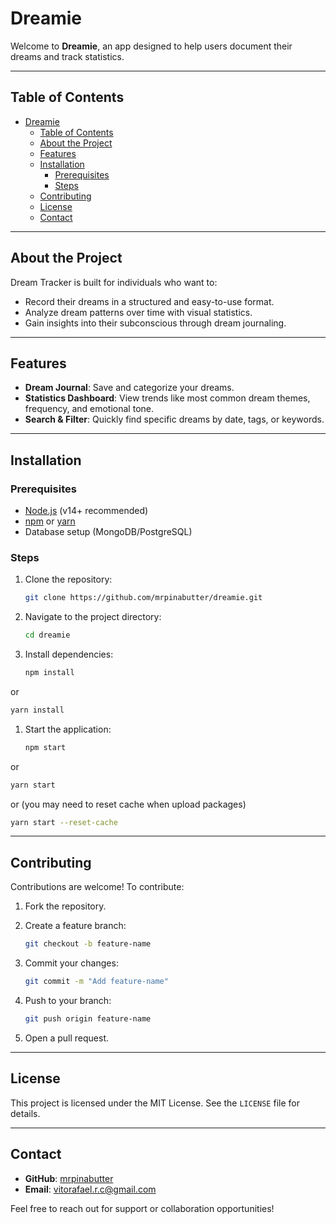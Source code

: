# Dreamie

Welcome to **Dreamie**, an app designed to help users document their dreams and track statistics.

---

## Table of Contents

- [Dreamie](#dreamie)
  - [Table of Contents](#table-of-contents)
  - [About the Project](#about-the-project)
  - [Features](#features)
  - [Installation](#installation)
    - [Prerequisites](#prerequisites)
    - [Steps](#steps)
  - [Contributing](#contributing)
  - [License](#license)
  - [Contact](#contact)

---

## About the Project

Dream Tracker is built for individuals who want to:

- Record their dreams in a structured and easy-to-use format.
- Analyze dream patterns over time with visual statistics.
- Gain insights into their subconscious through dream journaling.

---

## Features

- **Dream Journal**: Save and categorize your dreams.
- **Statistics Dashboard**: View trends like most common dream themes, frequency, and emotional tone.
- **Search & Filter**: Quickly find specific dreams by date, tags, or keywords.

---

## Installation

### Prerequisites

- [Node.js](https://nodejs.org/) (v14+ recommended)
- [npm](https://www.npmjs.com/) or [yarn](https://yarnpkg.com/)
- Database setup (MongoDB/PostgreSQL)

### Steps

1. Clone the repository:

   ```bash
   git clone https://github.com/mrpinabutter/dreamie.git
   ```

2. Navigate to the project directory:

   ```bash
   cd dreamie
   ```

3. Install dependencies:

   ```bash
   npm install
   ```
or
   ```bash
   yarn install
   ```

1. Start the application:

   ```bash
   npm start
   ```
or
   ```bash
   yarn start
   ```
or (you may need to reset cache when upload packages)
   ```bash
   yarn start --reset-cache
   ```
---

## Contributing

Contributions are welcome! To contribute:

1. Fork the repository.
2. Create a feature branch:

   ```bash
   git checkout -b feature-name
   ```

3. Commit your changes:

   ```bash
   git commit -m "Add feature-name"
   ```

4. Push to your branch:

   ```bash
   git push origin feature-name
   ```

5. Open a pull request.

---

## License

This project is licensed under the MIT License. See the `LICENSE` file for details.

---

## Contact

- **GitHub**: [mrpinabutter](https://github.com/mrpinabutter)
- **Email**: vitorafael.r.c@gmail.com

Feel free to reach out for support or collaboration opportunities!


